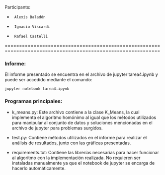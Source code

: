 Participants:
 *      Alexis Baladón
 *      Ignacio Viscardi
 *      Rafael Castelli

============================================================================================================

### Informe:

El informe presentado se encuentra en el archivo de jupyter tarea4.ipynb y puede ser accedido mediante el comando:

```
jupyter notebook tarea4.ipynb
```

### Programas principales:

- k_means.py: Este archivo contiene a la clase K_Means, la cual implementa el algoritmo homónimo al igual que los métodos utilizados para manipular al conjunto de datos y soluciones mencionadas en el archivo de jupyter para problemas surgidos.

- test.py: Contiene métodos utilizados en el informe para realizar el análisis de resultados, junto con las gráficas presentadas.

- requirements.txt: Contiene las librerías necesarias para hacer funcionar al algoritmo con la implementación realizada. No requieren ser instaladas manualmente ya que el notebook de jupyter se encarga de hacerlo automáticamente.